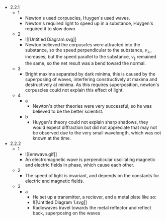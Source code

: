 - 2.2.1
	- 1
		- Newton's used corpuscles, Huygen's used waves.
		- Newton's required light to speed up in a substance, Huygen's required it to slow down
	- 2
		- ![[Untitled Diagram.svg]]
		- Newton believed the corpuscles were attracted into the substance, so the speed perpendicular to the substance, $v_\perp$, increases, but the speed parallel to the substance, $v_\parallel$ remained the same, so the net result was a bend toward the normal.
	- 3
		- Bright maxima separated by dark minima, this is caused by the superposing of waves, interfering constructively at maxima and destructively at minima. As this requires superposition, newton's corpuscles could not explain this effect of light.
	- 4
		- a
			- Newton's other theories were very successful, so he was believed to be the better scientist.
		- b
			- Huygen's theory could not explain sharp shadows, they would expect diffraction but did not appreciate that may not be observed due to the very small wavelength, which was not known at the time.
- 2.2.2
	- 1
		- ![[emwave.gif]]
		- An electromagnetic wave is perpendicular oscillating magnetic and electric fields in phase, which cause each other. 
	- 2
		- The speed of light is invariant, and depends on the constants for electric and magnetic fields.
	- 3
		- a
			- He set up a transmitter, a reciever, and a metal plate like so:
			- ![[Untitled Diagram 1.svg]]
			- Radiowaves travel towards the metal reflector and reflect back, superposing on the waves 